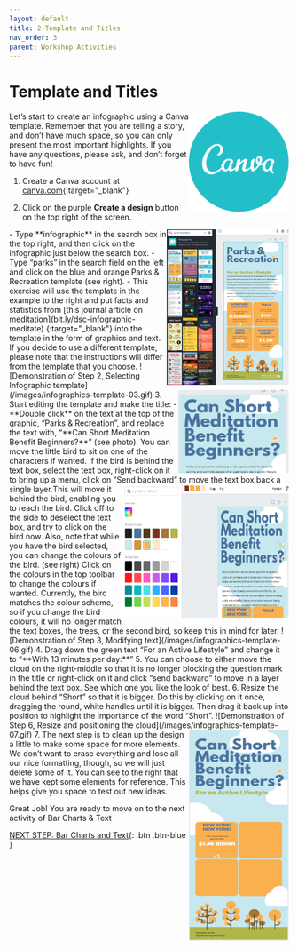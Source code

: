 ```yaml
---
layout: default
title: 2-Template and Titles
nav_order: 3
parent: Workshop Activities
---
```

# Template and Titles
<img src="images//infographics-template-01.png" style="float:right;width:180px;height:180px;"> 
Let’s start to create an infographic using a Canva template. Remember that you are telling a story, and don’t have much space, so you can only present the most important highlights. If you have any questions, please ask, and don’t forget to have fun!

1. Create a Canva account at [canva.com](https://www.canva.com/){:target="_blank"}

2. Click on the purple **Create a design** button on the top right of the screen.
 <img src="images//infographics-template-02.png" style="float:right;width:220px;height:280px;">  
  - Type **infographic** in the search box in the top right, and then click on the infographic just below the search box.
  - Type “parks” in the search field on the left and click on the blue and orange Parks & Recreation template (see right).
  - This exercise will use the template in the example to the right and put facts and statistics from [this journal article on meditation](bit.ly/dsc-infographic-meditate) {:target="_blank"} into the template in the form of graphics and text. If you decide to use a different template, please note that the instructions will differ from the template that you choose.
![Demonstration of Step 2, Selecting Infographic template](/images/infographics-template-03.gif)
 <img src="images//infographics-template-05.png" style="float:right;width:200px;height:150px;">  
3. Start editing the template and make the title: 
  - **Double click** on the text at the top of the graphic, “Parks & Recreation”, and replace the text with, “**Can Short Meditation Benefit Beginners?**” (see photo). You can move the little bird to sit on one of the characters if wanted. If the bird is behind the text box, select the text box, right-click on it to bring up a menu, click on “Send backward” to move the text box back a single layer.<img src="images//infographics-template-04.png" style="float:right;width:300px;height:240px;">This will move it behind the bird, enabling you to reach the bird. Click off to the side to deselect the text box, and try to click on the bird now. Also, note that while you have the bird selected, you can change the colours of the bird. (see right) Click on the colours in the top toolbar to change the colours if wanted. Currently, the bird matches the colour scheme, so if you change the bird colours, it will no longer match the text boxes, the trees, or the second bird, so keep this in mind for later. 
![Demonstration of Step 3, Modifying text](/images/infographics-template-06.gif)
4. Drag down the green text “For an Active Lifestyle” and change it to “**With 13 minutes per day:**” 
5. You can choose to either move the cloud on the right-middle so that it is no longer blocking the question mark in the title or right-click on it and click “send backward” to move in a layer behind the text box. See which one you like the look of best. 
6. Resize the cloud behind “Short” so that it is bigger. Do this by clicking on it once, dragging the round, white handles until it is bigger. Then drag it back up into position to highlight the importance of the word “Short”. 
![Demonstration of Step 6, Resize and positioning the cloud](/images/infographics-template-07.gif)
<img src="images//infographics-template-08.png" style="float:right;width:180px;height:380px;">
7. The next step is to clean up the design a little to make some space for more elements. We don’t want to erase everything and lose all our nice formatting, though, so we will just delete some of it. You can see to the right that we have kept some elements for reference. This helps give you space to test out new ideas. 

Great Job! You are ready to move on to the next activity of Bar Charts & Text

[NEXT STEP: Bar Charts and Text](canva-charts.html){: .btn .btn-blue }
